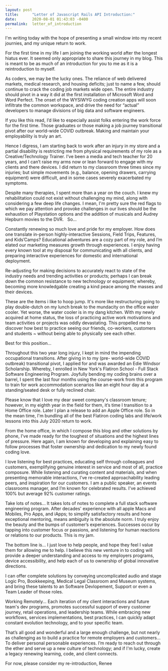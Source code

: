 ```yaml
---
layout: post
title:      "Letter of Javascript Rails API Introduction:"
date:       2020-08-01 01:43:03 -0400
permalink:  letter_of_introduction
---
```



I'm writing today with the hope of presenting a small window into my recent journies, and my unique return to work.

For the first time in my life I am joining the working world after the longest hiatus ever.
It seemed only appropriate to share this journey in my blog. This is meant to be as much of an introduction for you to me as it is a reintroduction to myself. 

As coders, we may be the lucky ones. The reliance of web delivered markets, medical research, and housing deficits; just to name a few, should continue to crack the coding job markets wide open. The entire industry should pivot in a way it did at the first installation of Microsoft Word and Word Perfect. The onset of the WYSIWYG coding creation apps will soon infiltrate the common workspace, and drive the need for “actual” developers to manage divisions of big data and software engineers.

If you like this read, I’d like to especially assist folks entering the work force for the first time. Those graduates or those making a job journey transitional pivot after our world-wide COVID outbreak. Making and maintain your employability is truly an art.

Hence I digress, I am starting back to work after an injury in my store and a partial disability is restricting me from physical requirements of my role as a Creative/Technology Trainer. I’ve been a media and tech teacher for 20 years, and I can’t raise my arms now or lean forward to engage with my clients and there devices. I did return to my classroom three times since my injuries; but simple movements (e.g., balance, opening drawers, carrying equipment) were difficult, and in some cases severely exacerbated my symptoms. 

Despite many therapies, I spent more than a year on the couch. I knew my rehabilitation could not exist without challenging my mind, along with considering a few deep life changes. I mean, I'm pretty sure the red flags to which we pay attention and provoke challenges in our lives should be the exhaustion of Playstation options and the addition of musicals and Audrey Hepburn movies to the DVR.
 
So...

Constantly renewing so much love and pride for my employer. How does one translate in-person highly-interactive Sessions, Field Trips, Features, and Kids’Camps? Educational adventures are a cozy part of my role, and I’m elated our marketing measures growth through experiences. I enjoy having every known tool at my disposal for communicating with all clients, and preparing interactive experiences for domestic and international deployment. 

Re-adjusting for making decisions to accurately react to state of the industry needs and trending activities or products; perhaps I can break down the common resistance to new technology or equipment; whereby, becoming more knowledgable creating a kind peace among the masses and their devices. 

These are the items i like to hoop jump. It's more like restructuring going to play double-dutch on my lunch break to the mundacity on the office water cooler. Yet worse, the water cooler is in my dang kitchen. With my newly acquired at home status, the loss of practicing active work motivations and team activities or projects was oddly devastating. This propelled me to discover how best to practice seeing our friends, co-workers, customers and students ~ without being able to physically see each other.

Best for this position…

Throughout this two year long injury, I kept in mind the impending occupational transitions. After giving in to my (pre- world-wide COVID outbreak) transitional pivot, I applied for and was awarded an Edie Windsor Scholarship. Whereby, I enrolled in New York's Flatiron School - Full Stack Software Engineering Program. Joyfully bending my coding brains over a barrel, I spent the last four months using the course-work from this program to train for work accommodation scenarios like an eight hour day at a standing/seated desk or fully reclined chair.

Please know that I love my dear sweet company's classroom tenure; however, in my eighth year in the field for them, it’s time I transition to a Home Office role. Later I plan a release to add an Apple Office role. So in the mean time, I'm bundling all of the best Flatiron coding labs and life/work lessons into this July 2020 return to work. 

From the home office, in which I compose this blog and other solutions by phone, I've made ready for the toughest of situations and the highest lines of pressure. Here again, I am known for developing and explaining easy to follow processes that foster ownership and dedication to my newly found coding love. 

I love listening for best practices, educating self through colleagues and customers,  exemplifying genuine interest in service and most of all, practice composure. While listening and curating content and materials, and when presenting memorable interactions, I’ve re-created approachability leading peers, and inspiration for our customers. I am a public speaker, an events classrooms manager, and I’m known for celebrated results. I've achieved 100% but average 92% customer ratings. 


Take lots of notes...
It takes lots of notes to complete a full stack software engineering program.
After decades' experience with all apple Macs and Mobiles, Pro Apps, and iApps; to simplify satisfactory results and hone exceptional mentoring, means ambiguity is the absolute norm. I truly enjoy the beauty and the bumps of customer’s experiences. Successes occur by tapping into customer focus or passions, and listening for human reactions or relations to our products. This is my jam.
 
The bottom line is... I just love to help people, and hope they feel I value them for allowing me to help. I believe this new venture in to coding will provide a deeper understanding and access to my employers programs, device accessibility, and help each of us to ownership of global innovative directions. 

I can offer complete solutions by conveying uncomplicated audio and stage Logic Pro, Bookkeeping, Medical Legal Classroom and Museum systems, and bring these talents to an Software Devlopement, Support or even a Team Leader of those roles. 


Working Remotely... 
Each iteration of my client interactions and future team's dev programs, promotes successful support of every customer journey, retail operations, and leadership teams. While embracing new workflows, services implementations, best practices, I can quickly adapt constant evolution technology, and to your specific team.

That’s all good and wonderful and a large enough challenge, but not nearly as challenging as to build a practice for remote employers and customers… To deliver personal personable experiences. I’m ready to reach out through the ether and serve up a new culture of technology; and if I'm lucky, create a legacy renewing learning, code, and client connects.

For now, please consider my re-introduction, Renee


